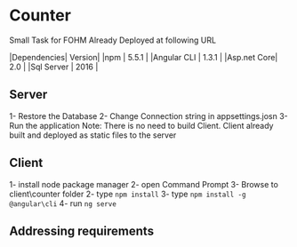 # Counter
Small Task for FOHM 
Already Deployed at following URL


|Dependencies| Version|
|npm         | 5.5.1  |
|Angular CLI | 1.3.1  |
|Asp.net Core| 2.0    |
|Sql Server  | 2016   |

## Server
1- Restore the Database
2- Change Connection string in appsettings.josn
3- Run the application
Note: There is no need to build Client. 
Client already built and deployed as static files to the server

## Client
1- install node package manager
2- open Command Prompt 
3- Browse to client\counter folder
2- type `npm install` 
3- type `npm install -g @angular\cli`
4- run `ng serve`

## Addressing requirements 
